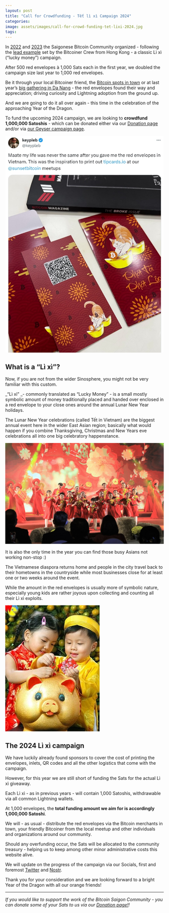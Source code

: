 ```yaml
---
layout: post
title: "Call for Crowdfunding - Tết lì xì Campaign 2024"
categories: 
image: assets/images/call-for-crowd-funding-tet-lixi-2024.jpg
tags: 
---
```

In [2022](https://bitcoinsaigon.org/li-xi-2022/) and [2023](https://bitcoinsaigon.org/li-xi-2023/) the Saigonese Bitcoin Community organized - following the [lead example](https://www.bitcoin.org.hk/laisee/) set by the Bitcoiner Crew from Hong Kong - a classic Lì xì (“lucky money”) campaign.

After 500 red envelopes à 1,000 Sats each in the first year, we doubled the campaign size last year to 1,000 red envelopes.

Be it through your local Bitcoiner friend, the [Bitcoin spots in town](https://bitcoinsaigon.org/sats-bitcoin-merchants-directory-saigon) or at last year’s [big gathering in Da Nang](https://bitcoinsaigon.org/lightningcon-vietnam-2023/) - the red envelopes found their way and appreciation; driving curiosity and Lightning adoption from the ground up.

And we are going to do it all over again - this time in the celebration of the approaching Year of the Dragon.

To fund the upcoming 2024 campaign, we are looking to **crowdfund 1,000,000 Satoshis** - which can be donated either via our [Donation page](https://bitcoinsaigon.org/donate-satoshis) and/or via [our Geyser campaign page](https://geyser.fund/project/tetlixi2024/).

![Li Xi](/assets/images/call-for-crowd-funding-tet-lixi-2024-1.jpg)

## What is a “Lì xì”?

Now, if you are not from the wider Sinosphere, you might not be very familiar with this custom.

_“Lì xì” _- commonly translated as “Lucky Money” - is a small mostly symbolic amount of money traditionally placed and handed over enclosed in a red envelope to your close ones around the annual Lunar New Year holidays.

The Lunar New Year celebrations (called Tết in Vietnam) are the biggest annual event here in the wider East Asian region; basically what would happen if you combine Thanksgiving, Christmas and New Years eve celebrations all into one big celebratory happenstance.

![Li Xi](/assets/images/call-for-crowd-funding-tet-lixi-2024-2.jpg)

It is also the only time in the year you can find those busy Asians not working non-stop :) 

The Vietnamese diaspora returns home and people in the city travel back to their hometowns in the countryside while most businesses close for at least one or two weeks around the event.

While the amount in the red envelopes is usually more of symbolic nature, especially young kids are rather joyous upon collecting and counting all their Lì xì exploits.

![Li Xi](/assets/images/call-for-crowd-funding-tet-lixi-2024-3.jpg)

## The 2024 Lì xì campaign

We have luckily already found sponsors to cover the cost of printing the envelopes, inlets, QR codes and all the other logistics that come with the campaign.

However, for this year we are still short of funding the Sats for the actual Lì xì giveaway.

Each Lì xì - as in previous years - will contain 1,000 Satoshis, withdrawable via all common Lightning wallets. 

At 1,000 envelopes, the **total funding amount we aim for is accordingly 1,000,000 Satoshi**.

We will - as usual - distribute the red envelopes via the Bitcoin merchants in town, your friendly Bitcoiner from the local meetup and other individuals and organizations around our community.

Should any overfunding occur, the Sats will be allocated to the community treasury - helping us to keep among other minor administrative costs this website alive.

We will update on the progress of the campaign via our Socials, first and foremost [Twitter](https://twitter.com/BitcoinSaigon) and [Nostr](https://iris.to/npub13ek3cargj3wtuduut5y0jkdlqkmvxmrvzzex96krzejjj580t9ashr4946).

Thank you for your consideration and we are looking forward to a bright Year of the Dragon with all our orange friends!

---

*If you would like to support the work of the Bitcoin Saigon Community - you can donate some of your Sats to us via our [Donation page!](https://bitcoinsaigon.org/donate-satoshis)!*
